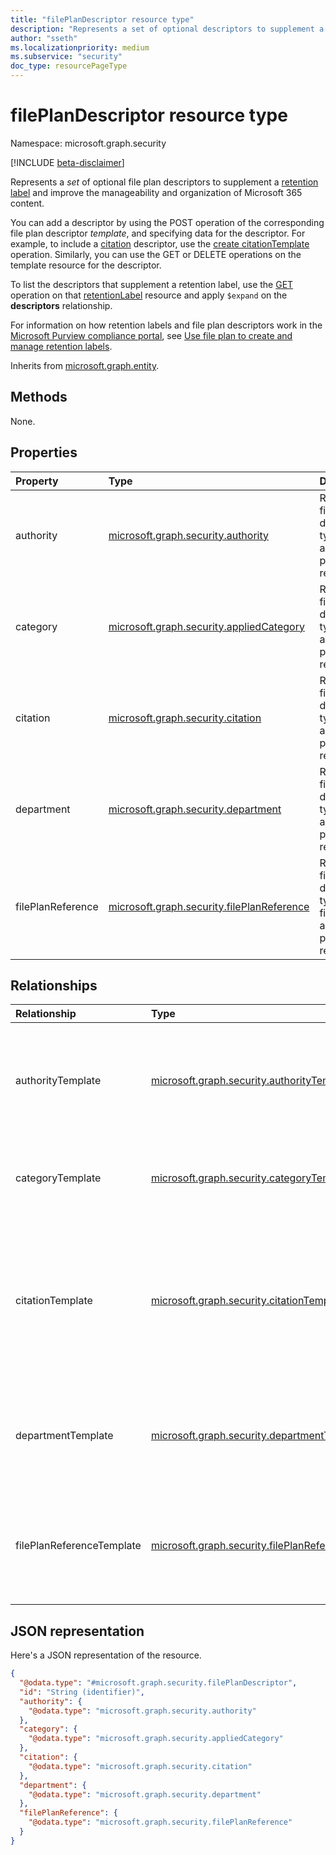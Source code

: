 ```yaml
---
title: "filePlanDescriptor resource type"
description: "Represents a set of optional descriptors to supplement a retention label and improve the manageability and organization of content in Microsoft 365 for an organization."
author: "sseth"
ms.localizationpriority: medium
ms.subservice: "security"
doc_type: resourcePageType
---
```


# filePlanDescriptor resource type

Namespace: microsoft.graph.security

[!INCLUDE [beta-disclaimer](../../includes/beta-disclaimer.md)]

Represents a _set_ of optional file plan descriptors to supplement a [retention label](security-retentionlabel.md) and improve the manageability and organization of Microsoft 365 content.

You can add a descriptor by using the POST operation of the corresponding file plan descriptor _template_, and specifying data for the descriptor. For example, to include a [citation](security-citation.md) descriptor, use the [create citationTemplate](../api/security-labelsroot-post-citations.md) operation. Similarly, you can use the GET or DELETE operations on the template resource for the descriptor.

To list the descriptors that supplement a retention label, use the [GET](../api/security-retentionlabel-get.md) operation on that [retentionLabel](security-retentionlabel.md) resource and  apply `$expand` on the **descriptors** relationship.

For information on how retention labels and file plan descriptors work in the [Microsoft Purview compliance portal](https://compliance.microsoft.com/), see [Use file plan to create and manage retention labels](/purview/file-plan-manager).

Inherits from [microsoft.graph.entity](../resources/entity.md).

## Methods
None.


## Properties
|Property|Type|Description|
|:---|:---|:---|
|authority|[microsoft.graph.security.authority](../resources/security-authority.md)|Represents the file plan descriptor of type authority applied to a particular retention label.|
|category|[microsoft.graph.security.appliedCategory](../resources/security-appliedcategory.md)|Represents the file plan descriptor of type category applied to a particular retention label.|
|citation|[microsoft.graph.security.citation](../resources/security-citation.md)|Represents the file plan descriptor of type citation applied to a particular retention label.|
|department|[microsoft.graph.security.department](../resources/security-department.md)|Represents the file plan descriptor of type department applied to a particular retention label.|
|filePlanReference|[microsoft.graph.security.filePlanReference](../resources/security-fileplanreference.md)|Represents the file plan descriptor of type filePlanReference applied to a particular retention label.  |


## Relationships
|Relationship|Type|Description|
|:---|:---|:---|
|authorityTemplate|[microsoft.graph.security.authorityTemplate](../resources/security-authoritytemplate.md)| Specifies the underlying authority that describes the type of content to be retained and its retention schedule.|
|categoryTemplate|[microsoft.graph.security.categoryTemplate](../resources/security-categorytemplate.md)|Specifies a group of similar types of content in a particular department.|
|citationTemplate|[microsoft.graph.security.citationTemplate](../resources/security-citationtemplate.md)|The specific rule or regulation created by a jurisdiction used to determine whether certain labels and content should be retained or deleted. |
|departmentTemplate|[microsoft.graph.security.departmentTemplate](../resources/security-departmenttemplate.md)|Specifies the  department or business unit of an organization to which a label belongs.|
|filePlanReferenceTemplate|[microsoft.graph.security.filePlanReferenceTemplate](../resources/security-fileplanreferencetemplate.md)|Specifies a unique alpha-numeric identifier for an organization’s retention schedule.|

## JSON representation
Here's a JSON representation of the resource.
<!-- {
  "blockType": "resource",
  "keyProperty": "id",
  "@odata.type": "microsoft.graph.security.filePlanDescriptor",
  "baseType": "microsoft.graph.entity",
  "openType": false
}
-->
``` json
{
  "@odata.type": "#microsoft.graph.security.filePlanDescriptor",
  "id": "String (identifier)",
  "authority": {
    "@odata.type": "microsoft.graph.security.authority"
  },
  "category": {
    "@odata.type": "microsoft.graph.security.appliedCategory"
  },
  "citation": {
    "@odata.type": "microsoft.graph.security.citation"
  },
  "department": {
    "@odata.type": "microsoft.graph.security.department"
  },
  "filePlanReference": {
    "@odata.type": "microsoft.graph.security.filePlanReference"
  }
}
```

